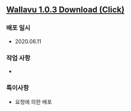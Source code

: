 ## [Wallavu 1.0.3 Download (Click) ](https://dl.dropbox.com/s/or2jsj4v6ncxzdz/wallavu_debug_1.0.3.apk) 


### 배포 일시
- 2020.06.11

### 작업 사항
- 

### 특이사항
- 요청에 의한 배포

